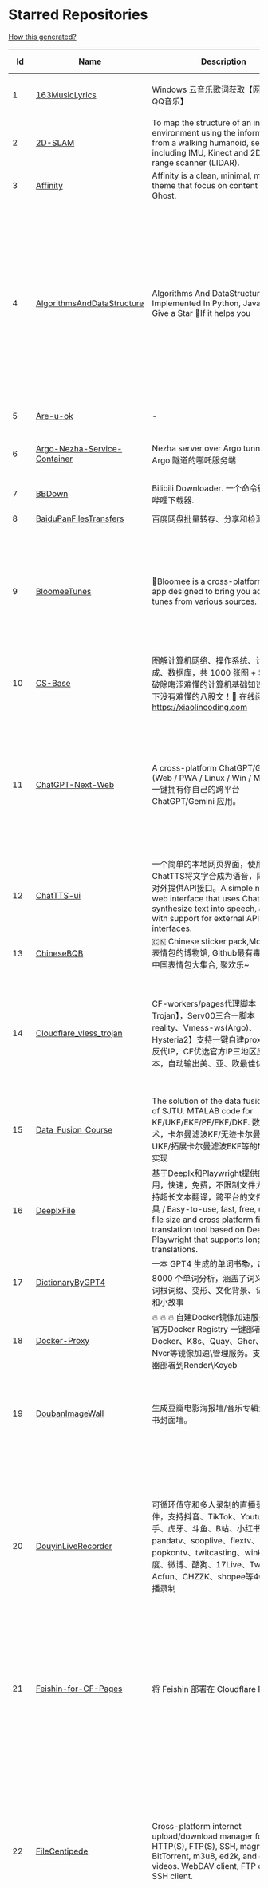 # Starred Repositories  
[How this generated?](../master/USAGE.md)  
  
| Id 			| Name			| Description | Star Counts | Topics/Tags   | Last Updated 	|  
| ----------- | ----------- 	| ----------- | ----------- | ----------- 	| -----------   |  
|1|[163MusicLyrics](https://github.com/jitwxs/163MusicLyrics.git)|Windows 云音乐歌词获取【网易云、QQ音乐】|2176|neteasecloud, lyrics, 163music, srt, qqmusic|25-8-2024|  
|2|[2D-SLAM](https://github.com/Pontusun/2D-SLAM.git)|To map the structure of an indoor environment using the information from a walking humanoid, sensors including IMU, Kinect and 2D laser range scanner (LIDAR).|14||2-4-2015|  
|3|[Affinity](https://github.com/Showfom/Affinity.git)|Affinity is a clean, minimal, modern theme that focus on content for Ghost.|137|ghost, ghost-theme, ghost-themes|16-12-2019|  
|4|[AlgorithmsAndDataStructure](https://github.com/Py-Contributors/AlgorithmsAndDataStructure.git)|Algorithms And DataStructure Implemented In Python, Java & CPP, Give a Star 🌟If it helps you|948|data-structures, algorithms-and-data-structures, python-data-structures, python-algorithms, backtracking-algorithm, linkedlist, algorithm, cpp, python, algorithms, open-source, java, javascript, python3, computer-science|2-6-2024|  
|5|[Are-u-ok](https://github.com/AUK9527/Are-u-ok.git)|-|9570||13-8-2024|  
|6|[Argo-Nezha-Service-Container](https://github.com/fscarmen2/Argo-Nezha-Service-Container.git)|Nezha server over Argo tunnel 使用 Argo 隧道的哪吒服务端|684|nezha, probe, argo, cloudflared, paas, tunnel, vps|30-11-2024|  
|7|[BBDown](https://github.com/nilaoda/BBDown.git)|Bilibili Downloader. 一个命令行式哔哩哔哩下载器.|10089|downloader|10-12-2024|  
|8|[BaiduPanFilesTransfers](https://github.com/hxz393/BaiduPanFilesTransfers.git)|百度网盘批量转存、分享和检测工具|1521|baidu, gui, windows|12-12-2024|  
|9|[BloomeeTunes](https://github.com/HemantKArya/BloomeeTunes.git)|🌸Bloomee is a cross-platform music app designed to bring you ad-free tunes from various sources. 🌼🎵|476|android, android-app, bloc, flutter, flutter-apps, just-audio, music, music-player, saavn, youtube, downloader, spotify, music-client, windows, dart|27-11-2024|  
|10|[CS-Base](https://github.com/xiaolincoder/CS-Base.git)|图解计算机网络、操作系统、计算机组成、数据库，共 1000 张图 + 50 万字，破除晦涩难懂的计算机基础知识，让天下没有难懂的八股文！🚀 在线阅读：https://xiaolincoding.com  |14752|java, cpp, python, c, golang, linux, network, tcp|27-11-2024|  
|11|[ChatGPT-Next-Web](https://github.com/ChatGPTNextWeb/ChatGPT-Next-Web.git)|A cross-platform ChatGPT/Gemini UI (Web / PWA / Linux / Win / MacOS). 一键拥有你自己的跨平台 ChatGPT/Gemini 应用。|77551|chatgpt, nextjs, vercel, webui, cross-platform, tauri, tauri-app, react, desktop, gemini, fe, gemini-pro, gemini-server, gemini-ultra, ollama, groq, claude, calclaude, gpt-4o|28-11-2024|  
|12|[ChatTTS-ui](https://github.com/jianchang512/ChatTTS-ui.git)|一个简单的本地网页界面，使用ChatTTS将文字合成为语音，同时支持对外提供API接口。A simple native web interface that uses ChatTTS to synthesize text into speech, along with support for external API interfaces.|6349|tts, chattts|9-12-2024|  
|13|[ChineseBQB](https://github.com/zhaoolee/ChineseBQB.git)|🇨🇳 Chinese sticker pack,More joy / 表情包的博物馆, Github最有毒的仓库, 中国表情包大集合, 聚欢乐~|12287||29-9-2024|  
|14|[Cloudflare_vless_trojan](https://github.com/yonggekkk/Cloudflare_vless_trojan.git)|CF-workers/pages代理脚本【Vless与Trojan】，Serv00三合一脚本【Vless-reality、Vmess-ws(Argo)、Hysteria2】支持一键自建proxyip与CF反代IP，CF优选官方IP三地区应用脚本，自动输出美、亚、欧最佳优选IP|6618|cdn, vless, cloudflare-workers, xray, ygkkk, cloudflare-pages, cloudflare, trojan, clash-meta, sing-box, reality, serv00, argo, hysteria2|12-12-2024|  
|15|[Data_Fusion_Course](https://github.com/ChangjingLiu/Data_Fusion_Course.git)|The solution of the data fusion  course of SJTU. MTALAB code for KF/UKF/EKF/PF/FKF/DKF. 数据融合技术，卡尔曼滤波KF/无迹卡尔曼滤波UKF/拓展卡尔曼滤波EKF等的MATLAB实现|74|kalman-filter, kalman|9-7-2023|  
|16|[DeeplxFile](https://github.com/infrost/DeeplxFile.git)|基于Deeplx和Playwright提供的简单易用，快速，免费，不限制文件大小，支持超长文本翻译，跨平台的文件翻译工具 / Easy-to-use, fast, free, unlimited file size and cross platform file translation tool based on Deeplx & Playwright that supports long text translations.|616||20-11-2024|  
|17|[DictionaryByGPT4](https://github.com/Ceelog/DictionaryByGPT4.git)|一本 GPT4 生成的单词书📚，超过 8000 个单词分析，涵盖了词义、例句、词根词缀、变形、文化背景、记忆技巧和小故事|3918|gpt-4, gpt4|14-10-2024|  
|18|[Docker-Proxy](https://github.com/dqzboy/Docker-Proxy.git)|🔥 🔥 🔥 自建Docker镜像加速服务，基于官方Docker  Registry 一键部署Docker、K8s、Quay、Ghcr、Mcr、Nvcr等镜像加速\管理服务。支持免服务器部署到Render\Koyeb|2222|docker-proxy, docker-registry, gcr-registry|8-12-2024|  
|19|[DoubanImageWall](https://github.com/icue/DoubanImageWall.git)|生成豆瓣电影海报墙/音乐专辑封面墙/图书封面墙。|213|douban, douban-movie, douban-music, douban-crawler, douban-spider, douban-book|15-8-2024|  
|20|[DouyinLiveRecorder](https://github.com/ihmily/DouyinLiveRecorder.git)|可循环值守和多人录制的直播录制软件，支持抖音、TikTok、Youtube、快手、虎牙、斗鱼、B站、小红书、pandatv、sooplive、flextv、popkontv、twitcasting、winktv、百度、微博、酷狗、17Live、Twitch、Acfun、CHZZK、shopee等40+平台直播录制|5206|douyin-live, video-downloader, douyin-api, douyulive, live-recorder, spider, douyin, tiktok, flextv, twitcasting, pandatv, douyu, huya, weibo-live, twitch, showroom-live, acfun-live, sooplive, shopee-live, youtube|3-12-2024|  
|21|[Feishin-for-CF-Pages](https://github.com/GenshinMinecraft/Feishin-for-CF-Pages.git)|将 Feishin 部署在 Cloudflare Pages 上|16|cloudflare, cloudflare-pages, jellyfin, jellyfin-client, jellyfin-web, music-library, music-player, navidrome, navidrome-client|5-10-2024|  
|22|[FileCentipede](https://github.com/filecxx/FileCentipede.git)|Cross-platform internet upload/download manager for HTTP(S), FTP(S), SSH, magnet-link, BitTorrent, m3u8, ed2k, and online videos.  WebDAV client, FTP client, SSH client.|9431|bittorrent-client, download-manager, download-videos, bt, magnet, libtorrent, http-client, ftp-client, download, video-downloader, stream-downloader, torrent, qbittorrent, transmission, webdav-client, ssh-client, m3u8, remote-download, qt|12-12-2024|  
|23|[FileCodeBox](https://github.com/vastsa/FileCodeBox.git)|文件快递柜-匿名口令分享文本，文件，像拿快递一样取文件（FileCodeBox - File Express Cabinet - Anonymous Passcode Sharing Text, Files, Like Taking Express Delivery for Files）|4377|python, anonymous, fastapi, tool, filecodebox|1-12-2024|  
|24|[FreeControl](https://github.com/pdone/FreeControl.git)|在PC上控制Android设备|2030|android, adb, scrcpy|26-11-2024|  
|25|[GoMusic](https://github.com/Bistutu/GoMusic.git)|迁移网易云/QQ音乐歌单至 Apple/Youtube/Spotify Music|969||4-10-2024|  
|26|[HackSTLinkUpgrade](https://github.com/armink/HackSTLinkUpgrade.git)|暴力升级你的 ST-Link 及 STM32CubeIDE|100|st-link, stm32, stcubeide, cubeide|4-12-2022|  
|27|[IPDB](https://github.com/ymyuuu/IPDB.git)|Cloudflare反代优选IP库|1590||13-12-2024|  
|28|[Implementation-of-Hector-SLAM-and-Autonomous-Navigation](https://github.com/Badri-R-S/Implementation-of-Hector-SLAM-and-Autonomous-Navigation.git)|Designed a mobile robot controlled using Raspberry Pi. Used hector mapping and AMCL to map the environment and localize the robot. Dijkstra Algorithm was used to autonomously navigate the robot.|2|amcl, hector-slam, ros, slam|13-11-2022|  
|29|[InnerTune](https://github.com/z-huang/InnerTune.git)|A Material 3 YouTube Music client for Android|4926|music, music-player, youtube, android, youtube-music, material-design, materialyou, innertube|29-10-2024|  
|30|[Matsuri](https://github.com/MatsuriDayo/Matsuri.git)|Matsuri (茉莉) / V2Ray / universal proxy toolchain for Android / Fork of SagerNet|2534|android, shadowsocks, v2ray, anticensorship|30-6-2023|  
|31|[MixTeX-Latex-OCR](https://github.com/RQLuo/MixTeX-Latex-OCR.git)|MixTeX multimodal LaTeX, ZhEn, and, Table OCR. It performs efficient CPU-based inference in a local offline on Windows.|939|computer-vision, deep-learning, latex, machine-learning, ocr, onnx, python|6-12-2024|  
|32|[Motrix](https://github.com/agalwood/Motrix.git)|A full-featured download manager.|46035|motrix, aria2, download-manager, macos, windows, linux, bittorrent, magnet, electron, bt, mac, download, torrent|7-6-2023|  
|33|[MouseClickTool](https://github.com/lalakii/MouseClickTool.git)|简单好用的鼠标连点器，体积小巧，性能好好的~鼠标连点器，当前版本体积仅16KB。https://mouseclicktool.sourceforge.io/|412|mouseclick, mouse, mouseclicker, autoclicker, mouseclicktool|26-10-2024|  
|34|[NaiveProxy-yg](https://github.com/yonggekkk/NaiveProxy-yg.git)|NaiveProxy多功能一键脚本，全网独家的多端口复用功能、自定义伪装站|321|acme, naiveproxy, warp, ygkkk|18-12-2023|  
|35|[NotionNext](https://github.com/tangly1024/NotionNext.git)|使用 NextJS + Notion API 实现的，支持多种部署方案的静态博客，无需服务器、零门槛搭建网站，为Notion和所有创作者设计。 (A static blog built with NextJS and Notion API, supporting multiple deployment options. No server required, zero threshold to set up a website. Designed for Notion and all creators.)|8095|tailwindcss, vercel, nextjs, react, blog, notion, zeabur|7-12-2024|  
|36|[Oracle-server-keep-alive-script](https://github.com/spiritLHLS/Oracle-server-keep-alive-script.git)|服务器资源占用脚本(甲骨文服务器保活脚本)(Oracle Server Keep Alive Script)|1718|alive, centos, debian, oracle, redhat, server, ubuntu, bash, oracle-cloud, dynamic, speedtest-cli, speedtest-go|22-10-2023|  
|37|[Oracle_OneKey_Active](https://github.com/Mrmineduce21/Oracle_OneKey_Active.git)|为了应对甲骨文最新回收机制而作的垃圾脚本|302||15-3-2023|  
|38|[PDFMathTranslate](https://github.com/Byaidu/PDFMathTranslate.git)|PDF scientific paper translation with preserved formats - 基于 AI 完整保留排版的 PDF 文档全文双语翻译，支持 Google/DeepL/Ollama/OpenAI 等服务，提供 CLI/GUI/Docker|4792|chinese, latex, pdf, translation, korean, english, japanese, openai, pdf2zh, russian|12-12-2024|  
|39|[PT-Plugin-Plus](https://github.com/pt-plugins/PT-Plugin-Plus.git)|PT 助手 Plus，为 Microsoft Edge、Google Chrome、Firefox 浏览器插件（Web Extensions），主要用于辅助下载 PT 站的种子。|7069|chrome-extension, firefox-addon, web-extension, edge-extension|3-10-2024|  
|40|[PathPlanning](https://github.com/zhm-real/PathPlanning.git)|Common used path planning algorithms with animations.|8139|astar, anytime-repairing-astar, learning-realtime-astar, realtime-adaptive-astar, lifelong-planning-astar, dstar, dstar-lite, anytime-dstar, rrt, rrt-star, rrt-connect, dynamic-rrt, extended-rrt, informed-rrt-star, fast-marching-trees, rrt-star-smart, batch-informed-trees, path-planning|14-12-2020|  
|41|[ROS-Autonomous-Robot](https://github.com/Abinay-Brown/ROS-Autonomous-Robot.git)|Autonomous Differential Drive Robot equipped with LIDAR AND IMU uses Hector-SLAM for mapping and ROS Navigation Stack to navigate autonomously|9||27-7-2023|  
|42|[Rin](https://github.com/openRin/Rin.git)|⚡Dynamic blog based on Cloudflare Pages + Workers + D1 + R2|1612|blog, bun, bunjs, framework, web, cloudflare, cloudflare-workers, elysiajs, react|6-12-2024|  
|43|[STranslate](https://github.com/ZGGSONG/STranslate.git)|A ready-to-use, ready-to-go translation ocr tool developed by WPF/WPF 开发的一款即开即用、即用即走的翻译、OCR工具|2215|deepl, wpf, mvvm, bing, openai, ocr, paddleocr, stranslate|13-12-2024|  
|44|[Shadowrocket-ADBlock-Rules](https://github.com/h2y/Shadowrocket-ADBlock-Rules.git)|提供多款 Shadowrocket 规则，带广告过滤功能。用于 iOS 未越狱设备选择性地自动翻墙。|15689|shadowrocket, surge, gfw, shadowsocks, shadowsocksr, ssr, proxy|12-4-2021|  
|45|[SteamTools](https://github.com/BeyondDimension/SteamTools.git)|🛠「Watt Toolkit」是一个开源跨平台的多功能 Steam 工具箱。|20585|steam, csharp, dotnet, wpf, mvvm, xaml, avalonia, avaloniaui, dotnetcore, cross-platform, steamtools, linux-app, windows-app, macos-app, ios-app, android-app, crossplatform|2-12-2024|  
|46|[TVBox](https://github.com/2hacc/TVBox.git)|TVBox 网络接口，更新速度快，接口访问速度快且稳定！|4991|tvbox|14-11-2024|  
|47|[Telegraph-Image](https://github.com/cf-pages/Telegraph-Image.git)|Image Hosting solution, Flickr/imgur alternative, make it easy for users to share their images. Using Cloudflare Pages and Telegraph.|3465|cloudflare, cloudflare-pages, flickr, image, image-host, image-hosting, image-sharing, imgur, serverless, telegraph, upload-images|4-12-2024|  
|48|[ToastFish](https://github.com/Uahh/ToastFish.git)|一个利用摸鱼时间背单词的软件。|5586||27-1-2023|  
|49|[Umi-OCR](https://github.com/hiroi-sora/Umi-OCR.git)|OCR software, free and offline. 开源、免费的离线OCR软件。支持截屏/批量导入图片，PDF文档识别，排除水印/页眉页脚，扫描/生成二维码。内置多国语言库。|27924|paddleocr, ocr, ocr-python, umi-ocr, qml, qt, screenshot|18-10-2024|  
|50|[UnblockNeteaseMusic](https://github.com/nondanee/UnblockNeteaseMusic.git)|Revive unavailable songs for Netease Cloud Music|17452|netease-cloud-music, unblocker, proxy-server|22-12-2020|  
|51|[VipVideo](https://github.com/iodefog/VipVideo.git)|各大网站vip视频、世界杯直播（CCTV5）免费观看 - Mac版。付费电影，VIP会员剧等，去广告播放。自用视频或者电影URL，音乐破解URL，CCTV等电视播放URL，爱奇艺、腾讯视频、芒果视频、bilibili、美剧、韩剧、日剧、音乐破解|3181||18-1-2023|  
|52|[WorkerVless2sub](https://github.com/cmliu/WorkerVless2sub.git)|这个是一个将 Cloudflare Workers - VLESS 搭配 自建优选域名 的 订阅生成器|4006||13-12-2024|  
|53|[X-TRACK](https://github.com/FASTSHIFT/X-TRACK.git)|A GPS bicycle speedometer that supports offline maps and track recording |5607|gps, gps-tracking, bicycle, speedometer, offline-maps, mcu, lvgl, mvp, gpx|11-11-2024|  
|54|[Y-TOC](https://github.com/struy-cn/Y-TOC.git)|-|105||24-3-2024|  
|55|[YYeTsBot](https://github.com/tgbot-collection/YYeTsBot.git)|🎬 人人影视 机器人和网站，包含人人影视全部资源以及众多网友的网盘分享|14636|yyets, telegram-bot, movies, tv-shows, bot, zimuxia|7-12-2024|  
|56|[alidrive-uploader-for-baota](https://github.com/aoaostar/alidrive-uploader-for-baota.git)|阿里云盘上传宝塔插件|100||28-7-2022|  
|57|[aliyundrive-webdav](https://github.com/messense/aliyundrive-webdav.git)|阿里云盘 WebDAV 服务|9635|aliyundrive, aliyundrive-client, webdav-server, openwrt-package, luci-app|23-7-2024|  
|58|[aria2](https://github.com/aria2/aria2.git)|aria2 is a lightweight multi-protocol & multi-source, cross platform download utility operated in command-line. It supports HTTP/HTTPS, FTP, SFTP, BitTorrent and Metalink.|36135|cpp11, http, ftp, sftp, bittorrent, rpc, download, metalink|30-6-2024|  
|59|[awesome-cloudflare](https://github.com/zhuima/awesome-cloudflare.git)|⛅️ 精选的 Cloudflare 工具、开源项目、指南、博客和其他资源列表。/ ⛅️ A curated list of Cloudflare tools, open source projects, guides, blogs and other resources.|8982||9-12-2024|  
|60|[awesome-english-ebooks](https://github.com/hehonghui/awesome-english-ebooks.git)|经济学人(含音频)、纽约客、卫报、连线、大西洋月刊等英语杂志免费下载,支持epub、mobi、pdf格式, 每周更新|22389|download, ebooks, economist, economist-ebooks, new-yorker, pdf|12-12-2024|  
|61|[awesome-social-media-downloader](https://github.com/DangJin/awesome-social-media-downloader.git)|👿 收录了一些能够免费下载油管、B 站、抖音等平台视频的下载工具。Some download tools that can freely download videos from platforms such as YouTube, Bilibili, Douyin, etc. have been included.|1140|downloader, bilibili-download, iqiyi, video, youku, youtube-dl|24-6-2024|  
|62|[awesome-testflight-link](https://github.com/pluwen/awesome-testflight-link.git)|Collection of Testflight public app link（iOS/iPad OS/macOS）。|3798|testflight, app, collection, ios, iphone, ipad, macos|9-12-2024|  
|63|[awesome-toolbox-chinese](https://github.com/bestxtools/awesome-toolbox-chinese.git)|🧰 优秀工具箱集合 - 收集，推荐好用、优秀的工具箱。工具箱大全。  https://awesome-toolbox-chinese.bestxtools.com/   https://😎🧰.bestxtools.com/|1017|toolbox, toolboxes, tools, awesome-list, awesome, awesome-toolbox, awesome-tools, online-tools, online-tools-websites, bestxtools|28-8-2023|  
|64|[bili2text](https://github.com/lanbinshijie/bili2text.git)|Bilibili视频转文字，一步到位，输入链接即可使用|640||13-12-2024|  
|65|[biliup](https://github.com/biliup/biliup.git)|全自动录播、直播录制、分p投稿工具，支持twitch、ytb频道搬运。|3535|bilibili, huya, douyu, douyin, bilibiliupload, youtube, twitch, downloader, download|9-12-2024|  
|66|[cashbook](https://github.com/dingdangdog/cashbook.git)|Docker部署的Web记账本。|80|cashbook, web, docker, ledger|12-12-2024|  
|67|[clash-verge-rev](https://github.com/clash-verge-rev/clash-verge-rev.git)|Continuation of Clash Verge - A Clash Meta GUI based on Tauri (Windows, MacOS, Linux)|41836|clash, clash-meta, clash-verge, linux, mac, tauri-app, windows, mihomo|1-12-2024|  
|68|[cloudflare](https://github.com/ip-scanner/cloudflare.git)|-|3710||14-2-2024|  
|69|[cloudflare_temp_email](https://github.com/dreamhunter2333/cloudflare_temp_email.git)|CloudFlare free temp domain email 免费收发 临时域名邮箱 支持附件 IMAP SMTP TelegramBot|2810|cloudflare-email, cloudflare-pages, cloudflare-workers, email, free|3-12-2024|  
|70|[dijkstras-algorithm](https://github.com/mburst/dijkstras-algorithm.git)|Implementations of Dijkstra's shortest path algorithm in different languages|531||21-2-2023|  
|71|[echarts](https://github.com/apache/echarts.git)|Apache ECharts is a powerful, interactive charting and data visualization library for browser|60913|echarts, data-visualization, charts, charting-library, visualization, apache, data-viz, canvas, svg|29-11-2024|  
|72|[eno-music](https://github.com/cloudflypeng/eno-music.git)|-|520||1-12-2024|  
|73|[extract_forward_tgbot](https://github.com/AhFeil/extract_forward_tgbot.git)|存储转发给它的消息，并能推送到网页，方便查看编辑信息，附带拼接图片、视频转 GIF 功能。 Store the messages forwarded to it, and be able to push them to the web page, for easy viewing and editing of the information.|110|python3, telegram-bot|22-6-2024|  
|74|[fideo-live-record](https://github.com/chenfan0/fideo-live-record.git)|A convenient live broadcast recording software! Supports Tiktok, Youtube, Twitch, Bilibili, Bigo!(一款方便的直播录制软件! 支持tiktok, youtube, twitch, 抖音，虎牙，斗鱼，快手，微博，网易cc，bilibili，花椒, 淘宝, 京东) |1213|douyin, douyu, ffmpeg, live-record, mac, tiktok, twitch, window, youtube, bigo, taobao, weibo, huya|5-11-2024|  
|75|[free](https://github.com/freefq/free.git)|翻墙、免费翻墙、免费科学上网、免费节点、免费梯子、免费ss/v2ray/trojan节点、蓝灯、谷歌商店、翻墙梯子|37094|fanqiang, v2ray, lantern, trojan, freefq, gfw, vmess, bulink, vpn, shadowsocks|6-2-2024|  
|76|[fuck-paywall](https://github.com/BoogalooLi/fuck-paywall.git)|去掉华尔街日报和经济学人的付费墙。remove the paywalls of The Wallstreet Journal & The Economist.|423||29-6-2019|  
|77|[fusion](https://github.com/0x2E/fusion.git)|A lightweight, self-hosted friendly RSS aggregator and reader|1132|rss, rss-aggregator, rss-reader, self-hosted|29-9-2024|  
|78|[get_jobs](https://github.com/loks666/get_jobs.git)|💼【AI找工作助手】全平台自动投简历脚本：(boss、前程无忧、猎聘、拉勾、智联招聘)|900|resume, submit, voluntarily|8-12-2024|  
|79|[get_subscribe](https://github.com/ermaozi/get_subscribe.git)|✈️ 免费机场  / 免费VPN -> 自动获取免 clash/v2ray/trojan/sr/ssr 订阅链接，间隔12小时持续更新   科学上网   翻墙|7075|clash, v2ray, trojan, trojan-go, sr, ssr, android, vpn|13-12-2024|  
|80|[halo](https://github.com/halo-dev/halo.git)|强大易用的开源建站工具。|34279|halo, cms, halocms, content-management-system, blog, blog-engine|9-12-2024|  
|81|[haoruanfenxiang](https://github.com/yoyodadada/haoruanfenxiang.git)|好软分享|4386||13-12-2024|  
|82|[hector_slam_Ceres](https://github.com/wenbowen123/hector_slam_Ceres.git)|"Localization and Perception for Control and Decision-Making of a Low-Speed Autonomous Shuttle in a Campus Pilot Deployment." SAE International Journal of Connected and Automated Vehicles 1, no. 12-01-02-0003 (2018).|23|slam, robotics, self-driving-car, ceres-solver|21-4-2019|  
|83|[hexo](https://github.com/hexojs/hexo.git)|A fast, simple & powerful blog framework, powered by Node.js.|39686|hexo, javascript, nodejs, static-site-generator, typescript|11-12-2024|  
|84|[hexo-pro](https://github.com/wuzheng228/hexo-pro.git)|-|67||5-11-2024|  
|85|[hexo.github.io](https://github.com/wuhu-pig/hexo.github.io.git)|-|1||27-8-2024|  
|86|[html5-speedtest](https://github.com/insoxin/html5-speedtest.git)|一个基于HTML5的Speedtest 开源速度测试(服务器网速)只有9kb的精简汉化|112|html5-speedtest, speedtest|20-9-2019|  
|87|[iptv-sources](https://github.com/HerbertHe/iptv-sources.git)|Autoupdate iptv sources|6859|iptv, iptv-channels, iptv-m3u, m3u, kodi, tvbox, diyp, docker|21-11-2024|  
|88|[iptv-sources](https://github.com/wuhu-pig/iptv-sources.git)|自动抓取更新iptv源 Autoupdate iptv sources|1||17-12-2023|  
|89|[jpg2gif](https://github.com/hellodk34/jpg2gif.git)|把telegram导出的jpg/jpeg/png静态表情图片转换成微信能够导入的.gif文件|122|sticker, stickers, telegram|10-4-2024|  
|90|[keyword_alert_bot](https://github.com/Hootrix/keyword_alert_bot.git)|telegram keyword alert bot ⏰|269|telegram-bot, bot, python, telegram, docker, sqlite|11-7-2024|  
|91|[live](https://github.com/wwb521/live.git)|更新高质量电视直播源，欢迎大家使用，永久免费|2014||12-12-2024|  
|92|[lottie-converter](https://github.com/ed-asriyan/lottie-converter.git)|Converts Lottie Animations (.json / .lottie) and Telegram stickers (*.tgs) to GIF / PNG / APNG / WEBP / WEBM|837|tgs, telegram, gif, sticker, lottie, stickers, animated-stickers, gifski, webp, apng, png, tgs-to-apng, tgs-to-gif, tgs-to-png, tgs-to-webp, lottie-to-apng, lottie-to-gif, lottie-to-webp, lottie-to-webm, webm|29-9-2024|  
|93|[matlab_motion_planning](https://github.com/ai-winter/matlab_motion_planning.git)|Motion planning and Navigation of AGV/AMR：matlab implementation of Dijkstra, A*, Theta*, JPS, D*, LPA*, D* Lite, RRT, RRT*, RRT-Connect, Informed RRT*, ACO, Voronoi, PID, LQR, MPC, APF, RPP, DWA, DDPG, Bezier, B-spline, Dubins, Reeds-Shepp etc.|352|a-star, d-star, dijkstra, dynamic-window-approach, informed-rrt-star, jump-point-search, motion-planning, rrt, rrt-connect, rrt-star, ant-colony-optimization, pid-control, voronoi, theta-star, artificial-potential-field, lqr-controller, mpc-control|8-2-2024|  
|94|[mdx-notes](https://github.com/maqi1520/mdx-notes.git)|⛷ Cross-platform note-taking software, public layout editor, using MDX ⛷ 跨平台笔记软件，公众号排版编辑器，使用MDX来排版|1101|mdx, markdown-editor, markdown, nextjs, note-taking, notes|27-10-2024|  
|95|[mihomo](https://github.com/MetaCubeX/mihomo.git)|A simple Python Pydantic model for Honkai: Star Rail parsed data from the Mihomo API.|17214|honkai-star-rail, mihomo, python, star-rail-api|20-10-2024|  
|96|[n8n](https://github.com/n8n-io/n8n.git)|Fair-code workflow automation platform with native AI capabilities. Combine visual building with custom code, self-host or cloud, 400+ integrations.|51345|automation, automated, ipaas, n8n, workflow, typescript, node, self-hosted, integrations, workflow-automation, cli, development, docker, low-code, low-code-development-platform, data-flow, integration-framework, apis, low-code-platform, no-code|12-12-2024|  
|97|[nekoray](https://github.com/MatsuriDayo/nekoray.git)|Qt based cross-platform GUI proxy configuration manager (backend: sing-box)|13646|linux, proxy, qt, shadowsocks, sing-box, trojan, v2ray, vless, vmess, windows|12-12-2024|  
|98|[new-pac](https://github.com/Alvin9999/new-pac.git)|翻墙-科学上网、自由上网、免费科学上网、免费翻墙、fanqiang、油管youtube/视频下载、软件、VPN、一键翻墙浏览器，vps一键搭建翻墙服务器脚本/教程，免费shadowsocks/ss/ssr/v2ray/goflyway账号/节点，翻墙梯子，电脑、手机、iOS、安卓、windows、Mac、Linux、路由器翻墙、科学上网、youtube视频下载、youtube油管镜像/免翻墙网站、美区apple id共享账号、翻墙-科学上网-梯子|56325|fanqiang, free-ssr, free-ss, ssr, shadowsocks, v2ray, gfw, shadowsocksr, ss, vmess, brook, goflyway, naiveproxy, freegate, kcptun, trojan, vpn, lantern, youtube|13-12-2024|  
|99|[ollama](https://github.com/ollama/ollama.git)|Get up and running with Llama 3.3, Mistral, Gemma 2, and other large language models.|102502|llama, llm, llama2, llms, go, golang, ollama, mistral, gemma, llama3, llava, phi3, gemma2|13-12-2024|  
|100|[ott](https://github.com/jianchang512/ott.git)|Api tool for local offline text translation supporting multiple languages/支持多语言的本地离线文字翻译api|454|translate, translation, translator|4-11-2024|  
|101|[pdf2docxserver](https://github.com/infrost/pdf2docxserver.git)|A server app to convert pdf to docx based on pdf2docx/ 基于 pdf2docx 将 pdf 转换为 docx 的服务程序|29||1-9-2024|  
|102|[plugins](https://github.com/typecho-fans/plugins.git)|Typecho Fans插件作品目录|1768|typecho, typecho-plugin, php, javascript|31-8-2024|  
|103|[qrcp](https://github.com/claudiodangelis/qrcp.git)|:zap: Transfer files over wifi from your computer to your mobile device by scanning a QR code without leaving the terminal.|10028|utility, golang, qrcode, cli, command-line|1-9-2024|  
|104|[radishes](https://github.com/radishes-music/radishes.git)|Cross-platform copyright-free music platform（跨平台的无版权的音乐平台）. 支持 windows / macos / linux / web|1105|radishes, music, electron, vue3, typescript, id3-writer, id3-reader, music-player, unblock, vip|26-5-2024|  
|105|[reference](https://github.com/jaywcjlove/reference.git)|为开发人员分享快速参考备忘清单(速查表)|12432|javascript, docker, npm, npm-package, semver, toml, typescript, cheatsheet, references, reactjs|11-12-2024|  
|106|[reinstall](https://github.com/bin456789/reinstall.git)|一键DD/重装脚本 (One-click reinstall OS on VPS)|3194|reinstall, vps, netboot, netinstall, boot, distro, grub, linux, operating-systems, os, windows, netinst, installer, iso, liveos, shell-script, alpine, alpine-linux, linux-distribution|9-12-2024|  
|107|[robot_pose_ekf](https://github.com/ros-planning/robot_pose_ekf.git)|robot_pose_ekf package for ROS Melodic and later|287||2-3-2021|  
|108|[robot_pose_ekf](https://github.com/udacity/robot_pose_ekf.git)|The robot_pose_ekf ROS package applies sensor fusion on the robot IMU and odometry values to estimate its 3D pose.|379||8-12-2021|  
|109|[robot_pose_ekf_learning](https://github.com/WinDistance/robot_pose_ekf_learning.git)|robot_pose_ekf 注释|5||20-11-2019|  
|110|[robot_pose_ekf_study](https://github.com/qianlima8888/robot_pose_ekf_study.git)|对ros下的robot_pose_ekf包源码依照个人理解添加注释|3||17-4-2019|  
|111|[rrt-algorithms](https://github.com/motion-planning/rrt-algorithms.git)|n-dimensional RRT, RRT* (RRT-Star)|636|geometry, rrt, rrt-star, algorithm, algorithms, random, motion-planning, tree|20-5-2024|  
|112|[scoutrobot](https://github.com/abelmeadows/scoutrobot.git)|We have successfully implemented the autonomous navigation of UAV with our custom python node using LiDAR ; 2D mapping with Hector SLAM and 3D mapping using Octomap algorithms in the ROS simulation environment. We also implemented an algorithm to manage the battery life of the UAV though which the UAV can use to return home when the battery-level drops down to a certain percentage.|53||27-4-2019|  
|113|[server](https://github.com/screego/server.git)|screen sharing for developers https://screego.net/|8089|webrtc, screensharing-tool, privacy, selfhosted, docker, go|7-12-2024|  
|114|[shuyuan](https://github.com/shidahuilang/shuyuan.git)|阅读书源-香色闺阁+阅读3.0书源+源阅读+爱阅书香+千阅+花火阅读+读不舍手+番茄+喜马拉雅IPTV源+IPA巨魔应用=自动更新|6064|xiangsegige, reader, shuyuan, yuedu, aiyueshuxiang, yuanyuedu, iptv, ipa, trollstore, tts|10-12-2024|  
|115|[sing-box-yg](https://github.com/yonggekkk/sing-box-yg.git)|sing-box精装桶一键脚本【Hysteria2、Tuic5、Vless-reality、Vmess-ws/argo】：支持alpine系统、自签/acme双证书切换、Argo固定临时双隧道（可共存）、Psiphon赛风VPN（30个国家）分流功能；附singbox电脑网页客户端下载|2540|argo, clash-meta, hysteria2, sing-box, v2rayn, openclash, shadowrocket, cloudflared, acme, telegram-bot, geosite, v2ray, xray, tuic, warp, alpine, oblivion, psiphon|6-12-2024|  
|116|[sshwifty](https://github.com/nirui/sshwifty.git)|Web SSH & Telnet (WebSSH & WebTelnet client) 🔮|2482|webssh, webssh2, webtelnet, telnet, ssh|13-12-2024|  
|117|[starred-repo-toc](https://github.com/yks0000/starred-repo-toc.git)|Generates Markdown table for all Starred Repositories by a GitHub user.|39|starred-repositories, starred|13-12-2024|  
|118|[subconverter](https://github.com/tindy2013/subconverter.git)|Utility to convert between various subscription format|13497|clash, clashr, surge, quantumult, quantumultx, surfboard, v2ray, ss, ssr, regular-expression, gist, emoji, rename, subconverter|8-12-2024|  
|119|[tdl](https://github.com/iyear/tdl.git)|📥 A Telegram toolkit written in Golang|4583|telegram, downloader, telegram-api, download, bash, telegram-bot, telegram-userbot|2-12-2024|  
|120|[telegram_media_downloader](https://github.com/tangyoha/telegram_media_downloader.git)|基于Dineshkarthik的项目， 电报视频下载，电报资源下载，跨平台，支持web查看下载进度 ，支持bot下发指令下载，支持下载已经加入的私有群但是限制下载的资源， telegram media download,Download media files from a telegram conversation/chat/channel up to 2GiB per file|2620|media-downloader, flask, cross-platform, downloader, telegram-bot, cosplatfrom|4-9-2024|  
|121|[tgState](https://github.com/csznet/tgState.git)|使用Telegram作为存储的文件外链系统，不限制文件大小和格式。|906|go, golang, telegram, telegram-bot, file, file-sharing, file-upload, filesystem, images, imageserver, img, storage, storage-api, storage-service, telegram-api, telegram-bot-api, telegrambot, vercel|18-4-2024|  
|122|[translators](https://github.com/zotero/translators.git)|Zotero Translators|1317||11-12-2024|  
|123|[v2rayN](https://github.com/2dust/v2rayN.git)|A GUI client for Windows and Linux, support Xray core and sing-box-core and others|71434|windows, proxy, socks5, shadowsocks, trojan, v2ray, v2fly, xray, vmess, vless, xtls|8-12-2024|  
|124|[vaultwarden](https://github.com/dani-garcia/vaultwarden.git)|Unofficial Bitwarden compatible server written in Rust, formerly known as bitwarden_rs|39831|vaultwarden, bitwarden, rust, docker, rocket, hacktoberfest, bitwarden-rs|12-12-2024|  
|125|[vps-inventory-monitoring](https://github.com/546669204/vps-inventory-monitoring.git)|VPS库存监控系统 --- 实时把握库存信息|329||8-7-2019|  
|126|[warp-yg](https://github.com/yonggekkk/warp-yg.git)|warp多功能一键脚本，支持warp-go与wgcf切换，无限生成warp配置文件，支持升级warp+、warp团队账户，查看VPS本地IP、netflix、chatgpt解锁状态|3756|netflix, warp, warp-go, wgcf, cloudflare, ygkkk, chatgpt, socks5-proxy, warp-cli, vpn, endpoint, replit, wireguard|24-9-2024|  
|127|[wifi-cracking](https://github.com/brannondorsey/wifi-cracking.git)|Crack WPA/WPA2 Wi-Fi Routers with Airodump-ng and Aircrack-ng/Hashcat|11482|wifi, wpa2-cracking, aircrack-ng, hashcat, hacking, tutorial, cracking, password-cracking|18-5-2018|  
|128|[x-ui-yg](https://github.com/yonggekkk/x-ui-yg.git)|x-ui精简修改版脚本，集成argo固定临时双隧道（可共存）、Psiphon赛风VPN（30个国家）分流功能，支持部分节点聚合订阅、sing-box订阅、clash-meta订阅的配置输出|2134|x-ui, xray-core, socks5, wireguard, chatgpt, warp, argo, cloudflared, clash-meta, sing-box, alpine, httpupgrade, splithttp, oblivion, psiphon|6-12-2024|  
|129|[xiaomusic](https://github.com/hanxi/xiaomusic.git)|使用小爱音箱播放音乐，音乐使用 yt-dlp 下载。|2257|music, xiaoai, xiaoai-speaker, xiaomi, xiaomusic|12-12-2024|  
  
